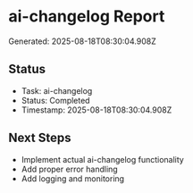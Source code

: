 # ai-changelog Report

Generated: 2025-08-18T08:30:04.908Z

## Status
- Task: ai-changelog
- Status: Completed
- Timestamp: 2025-08-18T08:30:04.908Z

## Next Steps
- Implement actual ai-changelog functionality
- Add proper error handling
- Add logging and monitoring
